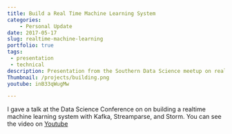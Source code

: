 ```yaml
---
title: Build a Real Time Machine Learning System
categories:
    - Personal Update
date: 2017-05-17
slug: realtime-machine-learning
portfolio: true
tags:
 - presentation
 - technical
description: Presentation from the Southern Data Science meetup on real time machine learning with Kafka, Streamparse, and Storm.
Thumbnail: /projects/building.png
youtube: inB33qWugMw

---
```


I gave a talk at the Data Science Conference on on building a realtime machine learning system with Kafka, Streamparse, and Storm. You can see the video on [Youtube](https://www.youtube.com/watch?v=inB33qWugMw)
